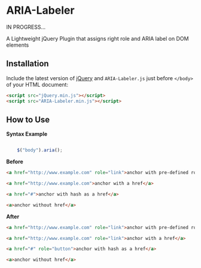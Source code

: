 ARIA-Labeler
============
IN PROGRESS...

A Lightweight jQuery Plugin that assigns right role and ARIA label on DOM elements

## Installation
Include the latest version of [jQuery](http://jquery.com/download) and `ARIA-Labeler.js` just before `</body>` of your HTML document:
```html
<script src="jQuery.min.js"></script>  
<script src="ARIA-Labeler.min.js"></script>
```

## How to Use

**Syntax Example**  
```javascript

    $("body").aria();

```
**Before**
```html
<a href="http://www.example.com" role="link">anchor with pre-defined role</a>

<a href="http://www.example.com">anchor with a href</a>

<a href="#">anchor with hash as a href</a>

<a>anchor without href</a>
```
**After**
```html
<a href="http://www.example.com" role="link">anchor with pre-defined role</a>

<a href="http://www.example.com" role="link">anchor with a href</a>

<a href="#" role="button">anchor with hash as a href</a>

<a>anchor without href</a>
```
